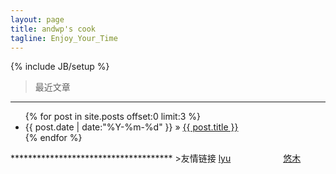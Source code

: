 ```yaml
---
layout: page
title: andwp's cook
tagline: Enjoy_Your_Time
---
```

{% include JB/setup %}  
>最近文章
*************************************
<ul class="posts">
  {% for post in site.posts offset:0 limit:3 %}
    <li><span>{{ post.date | date:"%Y-%m-%d" }}</span> &raquo; <a href="{{ BASE_PATH }}{{ post.url }}">{{ post.title }}</a></li>
  {% endfor %}
</ul>
*************************************  
>友情链接
<a href="http://zhenglyu.com" style="margin-right:80px">lyu</a>   
<a href="http://yomuse.de">悠木</a>  


